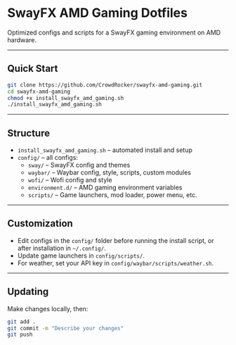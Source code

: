 # SwayFX AMD Gaming Dotfiles

Optimized configs and scripts for a SwayFX gaming environment on AMD hardware.

---

## Quick Start

```sh
git clone https://github.com/CrowdRocker/swayfx-amd-gaming.git
cd swayfx-amd-gaming
chmod +x install_swayfx_amd_gaming.sh
./install_swayfx_amd_gaming.sh
```

---

## Structure

- `install_swayfx_amd_gaming.sh` – automated install and setup
- `config/` – all configs:
    - `sway/` – SwayFX config and themes
    - `waybar/` – Waybar config, style, scripts, custom modules
    - `wofi/` – Wofi config and style
    - `environment.d/` – AMD gaming environment variables
    - `scripts/` – Game launchers, mod loader, power menu, etc.

---

## Customization

- Edit configs in the `config/` folder before running the install script, or after installation in `~/.config/`.
- Update game launchers in `config/scripts/`.
- For weather, set your API key in `config/waybar/scripts/weather.sh`.

---

## Updating

Make changes locally, then:

```sh
git add .
git commit -m "Describe your changes"
git push
```
